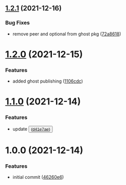 ## [1.2.1](https://github.com/panels-land/ui/compare/v1.2.0...v1.2.1) (2021-12-16)


### Bug Fixes

* remove peer and optional from ghost pkg ([72a8618](https://github.com/panels-land/ui/commit/72a861896460435f03496d7fc57eb00b89052a44))

# [1.2.0](https://github.com/panels-land/ui/compare/v1.1.0...v1.2.0) (2021-12-15)


### Features

* added ghost publishing ([1106cdc](https://github.com/panels-land/ui/commit/1106cdcf59b02cdaf9f21326e5cdcac2ad14feac))

# [1.1.0](https://github.com/panels-land/ui/compare/v1.0.0...v1.1.0) (2021-12-14)


### Features

* update <Button /> ([d41e7ae](https://github.com/panels-land/ui/commit/d41e7ae57b248add5a9b74c2fad5c0048e8fde6a))

# 1.0.0 (2021-12-14)


### Features

* initial commit ([46260e6](https://github.com/panels-land/ui/commit/46260e65e78aacec95507b73ba0df2823a14366d))
